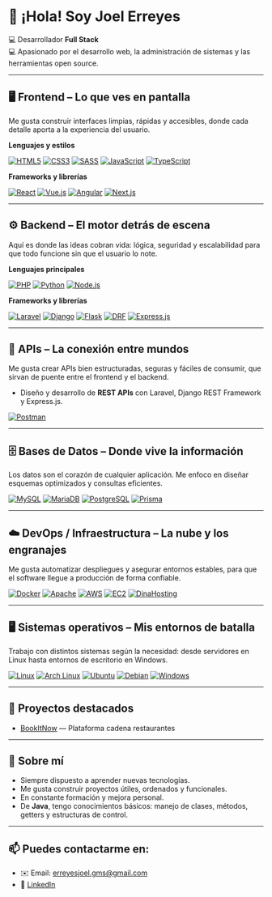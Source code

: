 # 👋 ¡Hola! Soy Joel Erreyes

💻 Desarrollador **Full Stack**  
💻 Apasionado por el desarrollo web, la administración de sistemas y las herramientas open source.

---

## 🖥️ Frontend – Lo que ves en pantalla  
Me gusta construir interfaces limpias, rápidas y accesibles, donde cada detalle aporta a la experiencia del usuario.  

**Lenguajes y estilos**  

[![HTML5](https://img.shields.io/badge/HTML5-E34F26?style=for-the-badge&logo=html5&logoColor=white)](https://developer.mozilla.org/es/docs/Web/HTML)
[![CSS3](https://img.shields.io/badge/CSS3-1572B6?style=for-the-badge&logo=css3&logoColor=white)](https://developer.mozilla.org/es/docs/Web/CSS)
[![SASS](https://img.shields.io/badge/SASS-CC6699?style=for-the-badge&logo=sass&logoColor=white)](https://sass-lang.com/)
[![JavaScript](https://img.shields.io/badge/JavaScript-F7DF1E?style=for-the-badge&logo=javascript&logoColor=black)](https://developer.mozilla.org/es/docs/Web/JavaScript)
[![TypeScript](https://img.shields.io/badge/TypeScript-3178C6?style=for-the-badge&logo=typescript&logoColor=white)](https://www.typescriptlang.org/)

**Frameworks y librerías**  

[![React](https://img.shields.io/badge/React-61DAFB?style=for-the-badge&logo=react&logoColor=black)](https://reactjs.org/)
[![Vue.js](https://img.shields.io/badge/Vue.js-4FC08D?style=for-the-badge&logo=vue.js&logoColor=white)](https://vuejs.org/)
[![Angular](https://img.shields.io/badge/Angular-DD0031?style=for-the-badge&logo=angular&logoColor=white)](https://angular.io/)
[![Next.js](https://img.shields.io/badge/Next.js-000000?style=for-the-badge&logo=next.js&logoColor=white)](https://nextjs.org/)

---

## ⚙️ Backend – El motor detrás de escena  
Aquí es donde las ideas cobran vida: lógica, seguridad y escalabilidad para que todo funcione sin que el usuario lo note.  

**Lenguajes principales**  

[![PHP](https://img.shields.io/badge/PHP-777BB4?style=for-the-badge&logo=php&logoColor=white)](https://www.php.net/)
[![Python](https://img.shields.io/badge/Python-3776AB?style=for-the-badge&logo=python&logoColor=white)](https://www.python.org/)
[![Node.js](https://img.shields.io/badge/Node.js-339933?style=for-the-badge&logo=node.js&logoColor=white)](https://nodejs.org/)

**Frameworks y librerías**  

[![Laravel](https://img.shields.io/badge/Laravel-FF2D20?style=for-the-badge&logo=laravel&logoColor=white)](https://laravel.com/)
[![Django](https://img.shields.io/badge/Django-092E20?style=for-the-badge&logo=django&logoColor=white)](https://www.djangoproject.com/)
[![Flask](https://img.shields.io/badge/Flask-000000?style=for-the-badge&logo=flask&logoColor=white)](https://flask.palletsprojects.com/)
[![DRF](https://img.shields.io/badge/DRF-4B4B4B?style=for-the-badge&logo=django&logoColor=white)](https://www.django-rest-framework.org/)
[![Express.js](https://img.shields.io/badge/Express.js-6e37ff?style=for-the-badge&logo=express&logoColor=white)](https://expressjs.com/)

---

## 🔌 APIs – La conexión entre mundos  
Me gusta crear APIs bien estructuradas, seguras y fáciles de consumir, que sirvan de puente entre el frontend y el backend.  

- Diseño y desarrollo de **REST APIs** con Laravel, Django REST Framework y Express.js.  

[![Postman](https://img.shields.io/badge/Postman-FF6C37?style=for-the-badge&logo=postman&logoColor=white)](https://www.postman.com/)

---

## 🗄️ Bases de Datos – Donde vive la información  
Los datos son el corazón de cualquier aplicación. Me enfoco en diseñar esquemas optimizados y consultas eficientes.  

[![MySQL](https://img.shields.io/badge/MySQL-4479A1?style=for-the-badge&logo=mysql&logoColor=white)](https://www.mysql.com/)
[![MariaDB](https://img.shields.io/badge/MariaDB-003545?style=for-the-badge&logo=mariadb&logoColor=white)](https://mariadb.org/)
[![PostgreSQL](https://img.shields.io/badge/PostgreSQL-336791?style=for-the-badge&logo=postgresql&logoColor=white)](https://www.postgresql.org/)
[![Prisma](https://img.shields.io/badge/Prisma-2D3748?style=for-the-badge&logo=prisma&logoColor=white)](https://www.prisma.io/)

---

## ☁️ DevOps / Infraestructura – La nube y los engranajes  
Me gusta automatizar despliegues y asegurar entornos estables, para que el software llegue a producción de forma confiable.  

[![Docker](https://img.shields.io/badge/Docker-2496ED?style=for-the-badge&logo=docker&logoColor=white)](https://www.docker.com/)
[![Apache](https://img.shields.io/badge/Apache-D22128?style=for-the-badge&logo=apache&logoColor=white)](https://httpd.apache.org/)
[![AWS](https://img.shields.io/badge/AWS-232F3E?style=for-the-badge&logo=amazonaws&logoColor=white)](https://aws.amazon.com/)
[![EC2](https://img.shields.io/badge/Amazon%20EC2-FF9900?style=for-the-badge&logo=amazon-ec2&logoColor=white)](https://aws.amazon.com/ec2/)
[![DinaHosting](https://img.shields.io/badge/DinaHosting-00AEEF?style=for-the-badge&logoColor=white)](https://dinahosting.com/)

---

## 🖥️ Sistemas operativos – Mis entornos de batalla  
Trabajo con distintos sistemas según la necesidad: desde servidores en Linux hasta entornos de escritorio en Windows.  

[![Linux](https://img.shields.io/badge/Linux-FCC624?style=for-the-badge&logo=linux&logoColor=black)](https://www.kernel.org/)
[![Arch Linux](https://img.shields.io/badge/Arch_Linux-1793D1?style=for-the-badge&logo=arch-linux&logoColor=white)](https://archlinux.org/)
[![Ubuntu](https://img.shields.io/badge/Ubuntu-E95420?style=for-the-badge&logo=ubuntu&logoColor=white)](https://ubuntu.com/)
[![Debian](https://img.shields.io/badge/Debian-A81D33?style=for-the-badge&logo=debian&logoColor=white)](https://www.debian.org/)
[![Windows](https://img.shields.io/badge/Windows-0078D6?style=for-the-badge&logo=windows&logoColor=white)](https://www.microsoft.com/windows)

---

## 📌 Proyectos destacados

- [BookItNow](https://github.com/erreyesjoel/bookItNow) — Plataforma cadena restaurantes

---

## 🚀 Sobre mí

- Siempre dispuesto a aprender nuevas tecnologías.  
- Me gusta construir proyectos útiles, ordenados y funcionales.  
- En constante formación y mejora personal.  
- De **Java**, tengo conocimientos básicos: manejo de clases, métodos, getters y estructuras de control.

---

## 📫 Puedes contactarme en:

- ✉️ Email: erreyesjoel.gms@gmail.com  
- 💼 [LinkedIn](https://www.linkedin.com/in/joel-erreyes-4b1245282/)
